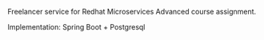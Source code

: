 Freelancer service for Redhat Microservices Advanced course assignment.

Implementation: Spring Boot + Postgresql
